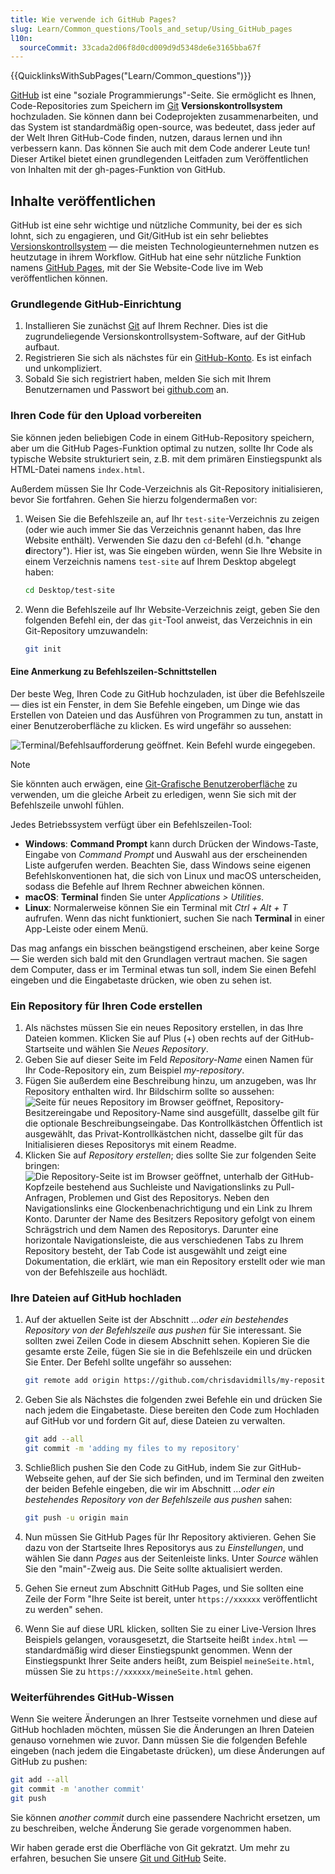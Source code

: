 ```yaml
---
title: Wie verwende ich GitHub Pages?
slug: Learn/Common_questions/Tools_and_setup/Using_GitHub_pages
l10n:
  sourceCommit: 33cada2d06f8d0cd009d9d5348de6e3165bba67f
---
```


{{QuicklinksWithSubPages("Learn/Common_questions")}}

[GitHub](https://github.com/) ist eine "soziale Programmierungs"-Seite. Sie ermöglicht es Ihnen, Code-Repositories zum Speichern im [Git](https://git-scm.com/) **Versionskontrollsystem** hochzuladen. Sie können dann bei Codeprojekten zusammenarbeiten, und das System ist standardmäßig open-source, was bedeutet, dass jeder auf der Welt Ihren GitHub-Code finden, nutzen, daraus lernen und ihn verbessern kann. Das können Sie auch mit dem Code anderer Leute tun! Dieser Artikel bietet einen grundlegenden Leitfaden zum Veröffentlichen von Inhalten mit der gh-pages-Funktion von GitHub.

## Inhalte veröffentlichen

GitHub ist eine sehr wichtige und nützliche Community, bei der es sich lohnt, sich zu engagieren, und Git/GitHub ist ein sehr beliebtes [Versionskontrollsystem](https://git-scm.com/book/en/v2/Getting-Started-About-Version-Control) — die meisten Technologieunternehmen nutzen es heutzutage in ihrem Workflow. GitHub hat eine sehr nützliche Funktion namens [GitHub Pages](https://pages.github.com/), mit der Sie Website-Code live im Web veröffentlichen können.

### Grundlegende GitHub-Einrichtung

1. Installieren Sie zunächst [Git](https://git-scm.com/downloads) auf Ihrem Rechner. Dies ist die zugrundeliegende Versionskontrollsystem-Software, auf der GitHub aufbaut.
2. Registrieren Sie sich als nächstes für ein [GitHub-Konto](https://github.com/signup). Es ist einfach und unkompliziert.
3. Sobald Sie sich registriert haben, melden Sie sich mit Ihrem Benutzernamen und Passwort bei [github.com](https://github.com/) an.

### Ihren Code für den Upload vorbereiten

Sie können jeden beliebigen Code in einem GitHub-Repository speichern, aber um die GitHub Pages-Funktion optimal zu nutzen, sollte Ihr Code als typische Website strukturiert sein, z.B. mit dem primären Einstiegspunkt als HTML-Datei namens `index.html`.

Außerdem müssen Sie Ihr Code-Verzeichnis als Git-Repository initialisieren, bevor Sie fortfahren. Gehen Sie hierzu folgendermaßen vor:

1. Weisen Sie die Befehlszeile an, auf Ihr `test-site`-Verzeichnis zu zeigen (oder wie auch immer Sie das Verzeichnis genannt haben, das Ihre Website enthält). Verwenden Sie dazu den `cd`-Befehl (d.h. "**c**hange **d**irectory"). Hier ist, was Sie eingeben würden, wenn Sie Ihre Website in einem Verzeichnis namens `test-site` auf Ihrem Desktop abgelegt haben:

   ```bash
   cd Desktop/test-site
   ```

2. Wenn die Befehlszeile auf Ihr Website-Verzeichnis zeigt, geben Sie den folgenden Befehl ein, der das `git`-Tool anweist, das Verzeichnis in ein Git-Repository umzuwandeln:

   ```bash
   git init
   ```

#### Eine Anmerkung zu Befehlszeilen-Schnittstellen

Der beste Weg, Ihren Code zu GitHub hochzuladen, ist über die Befehlszeile — dies ist ein Fenster, in dem Sie Befehle eingeben, um Dinge wie das Erstellen von Dateien und das Ausführen von Programmen zu tun, anstatt in einer Benutzeroberfläche zu klicken. Es wird ungefähr so aussehen:

![Terminal/Befehlsaufforderung geöffnet. Kein Befehl wurde eingegeben.](command-line.png)

> [!NOTE]
> Sie könnten auch erwägen, eine [Git-Grafische Benutzeroberfläche](https://git-scm.com/downloads/guis) zu verwenden, um die gleiche Arbeit zu erledigen, wenn Sie sich mit der Befehlszeile unwohl fühlen.

Jedes Betriebssystem verfügt über ein Befehlszeilen-Tool:

- **Windows**: **Command Prompt** kann durch Drücken der Windows-Taste, Eingabe von _Command Prompt_ und Auswahl aus der erscheinenden Liste aufgerufen werden. Beachten Sie, dass Windows seine eigenen Befehlskonventionen hat, die sich von Linux und macOS unterscheiden, sodass die Befehle auf Ihrem Rechner abweichen können.
- **macOS**: **Terminal** finden Sie unter _Applications > Utilities_.
- **Linux**: Normalerweise können Sie ein Terminal mit _Ctrl + Alt + T_ aufrufen. Wenn das nicht funktioniert, suchen Sie nach **Terminal** in einer App-Leiste oder einem Menü.

Das mag anfangs ein bisschen beängstigend erscheinen, aber keine Sorge — Sie werden sich bald mit den Grundlagen vertraut machen. Sie sagen dem Computer, dass er im Terminal etwas tun soll, indem Sie einen Befehl eingeben und die Eingabetaste drücken, wie oben zu sehen ist.

### Ein Repository für Ihren Code erstellen

1. Als nächstes müssen Sie ein neues Repository erstellen, in das Ihre Dateien kommen. Klicken Sie auf Plus (+) oben rechts auf der GitHub-Startseite und wählen Sie _Neues Repository_.
2. Geben Sie auf dieser Seite im Feld _Repository-Name_ einen Namen für Ihr Code-Repository ein, zum Beispiel _my-repository_.
3. Fügen Sie außerdem eine Beschreibung hinzu, um anzugeben, was Ihr Repository enthalten wird. Ihr Bildschirm sollte so aussehen:
   ![Seite für neues Repository im Browser geöffnet, Repository-Besitzereingabe und Repository-Name sind ausgefüllt, dasselbe gilt für die optionale Beschreibungseingabe. Das Kontrollkästchen Öffentlich ist ausgewählt, das Privat-Kontrollkästchen nicht, dasselbe gilt für das Initialisieren dieses Repositorys mit einem Readme.](create-new-repo.png)
4. Klicken Sie auf _Repository erstellen_; dies sollte Sie zur folgenden Seite bringen:
   ![Die Repository-Seite ist im Browser geöffnet, unterhalb der GitHub-Kopfzeile bestehend aus Suchleiste und Navigationslinks zu Pull-Anfragen, Problemen und Gist des Repositorys. Neben den Navigationslinks eine Glockenbenachrichtigung und ein Link zu Ihrem Konto. Darunter der Name des Besitzers Repository gefolgt von einem Schrägstrich und dem Namen des Repositorys. Darunter eine horizontale Navigationsleiste, die aus verschiedenen Tabs zu Ihrem Repository besteht, der Tab Code ist ausgewählt und zeigt eine Dokumentation, die erklärt, wie man ein Repository erstellt oder wie man von der Befehlszeile aus hochlädt.](github-repo.png)

### Ihre Dateien auf GitHub hochladen

1. Auf der aktuellen Seite ist der Abschnitt _…oder ein bestehendes Repository von der Befehlszeile aus pushen_ für Sie interessant. Sie sollten zwei Zeilen Code in diesem Abschnitt sehen. Kopieren Sie die gesamte erste Zeile, fügen Sie sie in die Befehlszeile ein und drücken Sie Enter. Der Befehl sollte ungefähr so aussehen:

   ```bash
   git remote add origin https://github.com/chrisdavidmills/my-repository.git
   ```

2. Geben Sie als Nächstes die folgenden zwei Befehle ein und drücken Sie nach jedem die Eingabetaste. Diese bereiten den Code zum Hochladen auf GitHub vor und fordern Git auf, diese Dateien zu verwalten.

   ```bash
   git add --all
   git commit -m 'adding my files to my repository'
   ```

3. Schließlich pushen Sie den Code zu GitHub, indem Sie zur GitHub-Webseite gehen, auf der Sie sich befinden, und im Terminal den zweiten der beiden Befehle eingeben, die wir im Abschnitt _…oder ein bestehendes Repository von der Befehlszeile aus pushen_ sahen:

   ```bash
   git push -u origin main
   ```

4. Nun müssen Sie GitHub Pages für Ihr Repository aktivieren. Gehen Sie dazu von der Startseite Ihres Repositorys aus zu _Einstellungen_, und wählen Sie dann _Pages_ aus der Seitenleiste links. Unter _Source_ wählen Sie den "main"-Zweig aus. Die Seite sollte aktualisiert werden.
5. Gehen Sie erneut zum Abschnitt GitHub Pages, und Sie sollten eine Zeile der Form "Ihre Seite ist bereit, unter `https://xxxxxx` veröffentlicht zu werden" sehen.
6. Wenn Sie auf diese URL klicken, sollten Sie zu einer Live-Version Ihres Beispiels gelangen, vorausgesetzt, die Startseite heißt `index.html` — standardmäßig wird dieser Einstiegspunkt genommen. Wenn der Einstiegspunkt Ihrer Seite anders heißt, zum Beispiel `meineSeite.html`, müssen Sie zu `https://xxxxxx/meineSeite.html` gehen.

### Weiterführendes GitHub-Wissen

Wenn Sie weitere Änderungen an Ihrer Testseite vornehmen und diese auf GitHub hochladen möchten, müssen Sie die Änderungen an Ihren Dateien genauso vornehmen wie zuvor. Dann müssen Sie die folgenden Befehle eingeben (nach jedem die Eingabetaste drücken), um diese Änderungen auf GitHub zu pushen:

```bash
git add --all
git commit -m 'another commit'
git push
```

Sie können _another commit_ durch eine passendere Nachricht ersetzen, um zu beschreiben, welche Änderung Sie gerade vorgenommen haben.

Wir haben gerade erst die Oberfläche von Git gekratzt. Um mehr zu erfahren, besuchen Sie unsere [Git und GitHub](/de/docs/Learn/Tools_and_testing/GitHub) Seite.
